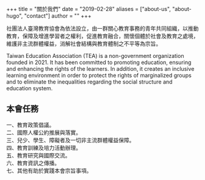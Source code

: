 +++
title = "關於我們"
date = "2019-02-28"
aliases = ["about-us", "about-hugo", "contact"]
author = ""
+++

社團法人臺灣教育協會為依法設立，由一群關心教育事務的青年共同組織，以推動教育，保障及增進學習者之權利，促進教育融合，關懷個體於社會及教育之處境，維護非主流群體權益，消解社會結構與教育體制之不平等為宗旨。

Taiwan Education Association (TEA) is a non-government organization
founded in 2021. It has been committed to promoting education, ensuring and enhancing the rights of the learners. In addition, it creates an inclusive learning environment in order to protect the rights of marginalized groups and to eliminate the inequalities regarding the social structure and education system.

## 本會任務

一、教育政策倡議。  
二、國際人權公約推展與落實。  
三、兒少、學生、障礙者及一切非主流群體權益保障。  
四、教育訓練及培力活動辦理。  
五、教育研究與國際交流。  
六、教育資訊之傳播。  
七、其他有助於實踐本會宗旨事項。